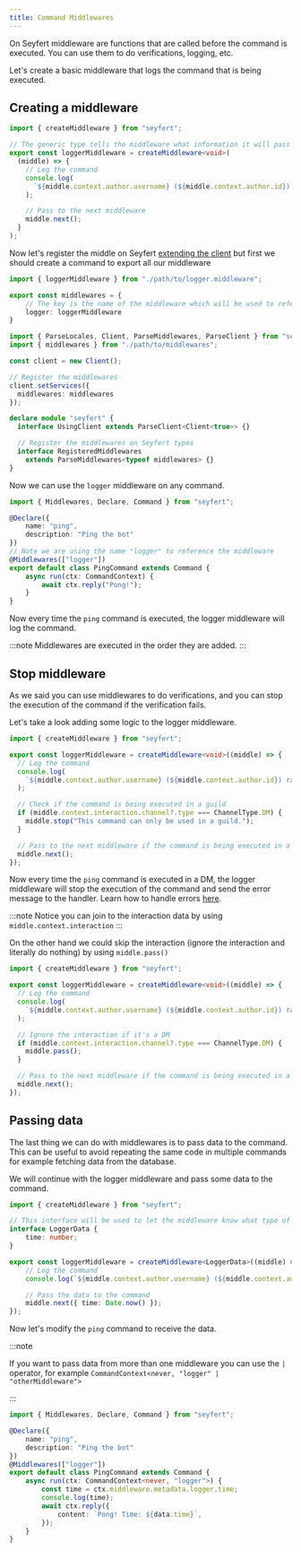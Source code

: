 ```yaml
---
title: Command Middlewares
---
```


On Seyfert middleware are functions that are called before the command is executed. You can use them to do verifications, logging, etc.

Let's create a basic middleware that logs the command that is being executed.

## Creating a middleware

```ts title="logger.middleware.ts" wrap copy
import { createMiddleware } from "seyfert";

// The generic type tells the middleware what information it will pass to the command
export const loggerMiddleware = createMiddleware<void>(
  (middle) => {
    // Log the command
    console.log(
      `${middle.context.author.username} (${middle.context.author.id}) ran /(${middle.context.resolver.fullCommandName}`
    );

    // Pass to the next middleware
    middle.next();
  }
);
```


Now let's register the middle on Seyfert [extending the client](guides/declare-module) but first we should create a command to export all our middleware

```ts title="middlewares.ts" wrap copy
import { loggerMiddleware } from "./path/to/logger.middleware";

export const middlewares = {
    // The key is the name of the middleware which will be used to reference it on the command
    logger: loggerMiddleware
}
```


```ts title="index.ts" ins={2,7-9,15-16} copy
import { ParseLocales, Client, ParseMiddlewares, ParseClient } from "seyfert";
import { middlewares } from "./path/to/middlewares";

const client = new Client();

// Register the middlewares
client.setServices({
  middlewares: middlewares
});

declare module "seyfert" {
  interface UsingClient extends ParseClient<Client<true>> {}

  // Register the middlewares on Seyfert types
  interface RegisteredMiddlewares
    extends ParseMiddlewares<typeof middlewares> {}
}
```

Now we can use the `logger` middleware on any command.

```ts title="ping.command.ts" copy
import { Middlewares, Declare, Command } from "seyfert";

@Declare({
	name: "ping",
	description: "Ping the bot"
})
// Note we are using the name "logger" to reference the middleware
@Middlewares(["logger"])
export default class PingCommand extends Command {
    async run(ctx: CommandContext) {
        await ctx.reply("Pong!");
    }
}
```

Now every time the `ping` command is executed, the logger middleware will log the command.

:::note
Middlewares are executed in the order they are added.
:::

## Stop middleware

As we said you can use middlewares to do verifications, and you can stop the execution of the command if the verification fails.

Let's take a look adding some logic to the logger middleware.

```ts title="logger.middleware.ts" ins={8-10} copy wrap
import { createMiddleware } from "seyfert";

export const loggerMiddleware = createMiddleware<void>((middle) => {
  // Log the command
  console.log(
    `${middle.context.author.username} (${middle.context.author.id}) ran /(${middle.context.resolver.fullCommandName}`
  );

  // Check if the command is being executed in a guild
  if (middle.context.interaction.channel?.type === ChannelType.DM) {
    middle.stop("This command can only be used in a guild.");
  }

  // Pass to the next middleware if the command is being executed in a guild
  middle.next();
});
```

Now every time the `ping` command is executed in a DM, the logger middleware will stop the execution of the command and send the error message to the handler. Learn how to handle errors [here](commands/command-class#middleware-return-stop).

:::note
Notice you can join to the interaction data by using `middle.context.interaction`
:::

On the other hand we could skip the interaction (ignore the interaction and literally do nothing) by using `middle.pass()`

```ts title="logger.middleware.ts" ins={9} copy
import { createMiddleware } from "seyfert";

export const loggerMiddleware = createMiddleware<void>((middle) => {
  // Log the command
  console.log(
    `${middle.context.author.username} (${middle.context.author.id}) ran /(${middle.context.resolver.fullCommandName}`
  );

  // Ignore the interaction if it's a DM
  if (middle.context.interaction.channel?.type === ChannelType.DM) {
    middle.pass();
  }

  // Pass to the next middleware if the command is being executed in a guild
  middle.next();
});

```

## Passing data

The last thing we can do with middlewares is to pass data to the command. This can be useful to avoid repeating the same code in multiple commands for example fetching data from the database.

We will continue with the logger middleware and pass some data to the command.

```ts title="logger.middleware.ts" copy
import { createMiddleware } from "seyfert";

// This interface will be used to let the middleware know what type of data it will pass to the command
interface LoggerData {
    time: number;
}

export const loggerMiddleware = createMiddleware<LoggerData>((middle) => {
    // Log the command
    console.log(`${middle.context.author.username} (${middle.context.author.id}) ran /(${middle.context.resolver.fullCommandName}`);

    // Pass the data to the command
    middle.next({ time: Date.now() });
});
```

Now let's modify the `ping` command to receive the data.

:::note

If you want to pass data from more than one middleware you can use the `|` operator, for example `CommandContext<never, "logger" | "otherMiddleware">`

:::

```ts title="ping.command.ts" ins={10-11} copy
import { Middlewares, Declare, Command } from "seyfert";

@Declare({
    name: "ping",
    description: "Ping the bot"
})
@Middlewares(["logger"])
export default class PingCommand extends Command {
    async run(ctx: CommandContext<never, "logger">) {
        const time = ctx.middleware.metadata.logger.time;
        console.log(time);
        await ctx.reply({
            content: `Pong! Time: ${data.time}`,
        });
    }
}
```

